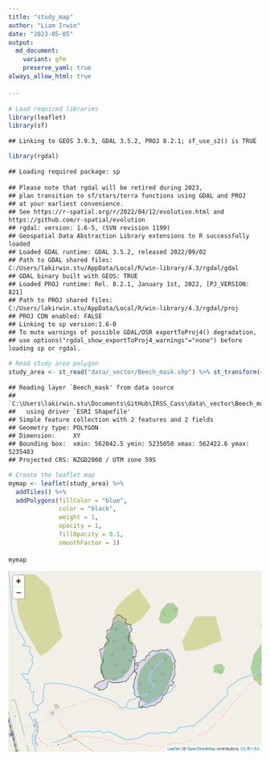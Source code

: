 ```yaml
---
title: "study_map"
author: "Liam Irwin"
date: "2023-05-05"
output: 
  md_document:
    variant: gfm
    preserve_yaml: true
always_allow_html: true    

---
```


``` r
# Load required libraries
library(leaflet)
library(sf)
```

    ## Linking to GEOS 3.9.3, GDAL 3.5.2, PROJ 8.2.1; sf_use_s2() is TRUE

``` r
library(rgdal)
```

    ## Loading required package: sp

    ## Please note that rgdal will be retired during 2023,
    ## plan transition to sf/stars/terra functions using GDAL and PROJ
    ## at your earliest convenience.
    ## See https://r-spatial.org/r/2022/04/12/evolution.html and https://github.com/r-spatial/evolution
    ## rgdal: version: 1.6-5, (SVN revision 1199)
    ## Geospatial Data Abstraction Library extensions to R successfully loaded
    ## Loaded GDAL runtime: GDAL 3.5.2, released 2022/09/02
    ## Path to GDAL shared files: C:/Users/lakirwin.stu/AppData/Local/R/win-library/4.3/rgdal/gdal
    ## GDAL binary built with GEOS: TRUE 
    ## Loaded PROJ runtime: Rel. 8.2.1, January 1st, 2022, [PJ_VERSION: 821]
    ## Path to PROJ shared files: C:/Users/lakirwin.stu/AppData/Local/R/win-library/4.3/rgdal/proj
    ## PROJ CDN enabled: FALSE
    ## Linking to sp version:1.6-0
    ## To mute warnings of possible GDAL/OSR exportToProj4() degradation,
    ## use options("rgdal_show_exportToProj4_warnings"="none") before loading sp or rgdal.

``` r
# Read study area polygon
study_area <- st_read("data/_vector/Beech_mask.shp") %>% st_transform(4326)
```

    ## Reading layer `Beech_mask' from data source 
    ##   `C:\Users\lakirwin.stu\Documents\GitHub\IRSS_Cass\data\_vector\Beech_mask.shp' 
    ##   using driver `ESRI Shapefile'
    ## Simple feature collection with 2 features and 2 fields
    ## Geometry type: POLYGON
    ## Dimension:     XY
    ## Bounding box:  xmin: 562042.5 ymin: 5235050 xmax: 562422.6 ymax: 5235483
    ## Projected CRS: NZGD2000 / UTM zone 59S

``` r
# Create the leaflet map
mymap <- leaflet(study_area) %>%
  addTiles() %>%
  addPolygons(fillColor = "blue",
              color = "black",
              weight = 1,
              opacity = 1,
              fillOpacity = 0.1,
              smoothFactor = 1)
  
mymap
```

![](study_area_map_files/figure-gfm/unnamed-chunk-2-1.png)<!-- -->
